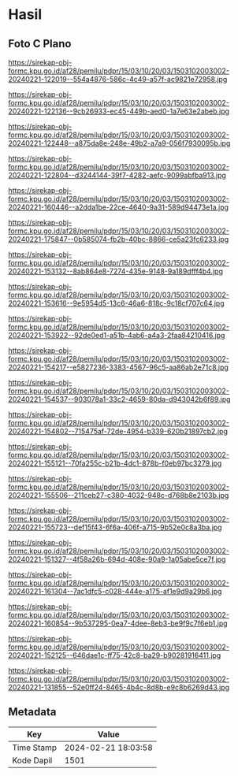 # Hasil

## Foto C Plano

https://sirekap-obj-formc.kpu.go.id/af28/pemilu/pdpr/15/03/10/20/03/1503102003002-20240221-122019--554a4876-586c-4c49-a57f-ac9821e72958.jpg

https://sirekap-obj-formc.kpu.go.id/af28/pemilu/pdpr/15/03/10/20/03/1503102003002-20240221-122136--9cb26933-ec45-449b-aed0-1a7e63e2abeb.jpg

https://sirekap-obj-formc.kpu.go.id/af28/pemilu/pdpr/15/03/10/20/03/1503102003002-20240221-122448--a875da8e-248e-49b2-a7a9-056f7930095b.jpg

https://sirekap-obj-formc.kpu.go.id/af28/pemilu/pdpr/15/03/10/20/03/1503102003002-20240221-122804--d3244144-39f7-4282-aefc-9099abfba913.jpg

https://sirekap-obj-formc.kpu.go.id/af28/pemilu/pdpr/15/03/10/20/03/1503102003002-20240221-160446--a2dda1be-22ce-4640-9a31-589d94473e1a.jpg

https://sirekap-obj-formc.kpu.go.id/af28/pemilu/pdpr/15/03/10/20/03/1503102003002-20240221-175847--0b585074-fb2b-40bc-8866-ce5a23fc6233.jpg

https://sirekap-obj-formc.kpu.go.id/af28/pemilu/pdpr/15/03/10/20/03/1503102003002-20240221-153132--8ab864e8-7274-435e-9148-9a189dfff4b4.jpg

https://sirekap-obj-formc.kpu.go.id/af28/pemilu/pdpr/15/03/10/20/03/1503102003002-20240221-153616--9e5954d5-13c6-46a6-818c-9c18cf707c64.jpg

https://sirekap-obj-formc.kpu.go.id/af28/pemilu/pdpr/15/03/10/20/03/1503102003002-20240221-153922--92de0ed1-a51b-4ab6-a4a3-2faa84210416.jpg

https://sirekap-obj-formc.kpu.go.id/af28/pemilu/pdpr/15/03/10/20/03/1503102003002-20240221-154217--e5827236-3383-4567-96c5-aa86ab2e71c8.jpg

https://sirekap-obj-formc.kpu.go.id/af28/pemilu/pdpr/15/03/10/20/03/1503102003002-20240221-154537--903078a1-33c2-4659-80da-d943042b6f89.jpg

https://sirekap-obj-formc.kpu.go.id/af28/pemilu/pdpr/15/03/10/20/03/1503102003002-20240221-154802--715475af-72de-4954-b339-620b21897cb2.jpg

https://sirekap-obj-formc.kpu.go.id/af28/pemilu/pdpr/15/03/10/20/03/1503102003002-20240221-155121--70fa255c-b21b-4dc1-878b-f0eb97bc3279.jpg

https://sirekap-obj-formc.kpu.go.id/af28/pemilu/pdpr/15/03/10/20/03/1503102003002-20240221-155506--211ceb27-c380-4032-948c-d768b8e2103b.jpg

https://sirekap-obj-formc.kpu.go.id/af28/pemilu/pdpr/15/03/10/20/03/1503102003002-20240221-155723--def15f43-6f6a-406f-a715-9b52e0c8a3ba.jpg

https://sirekap-obj-formc.kpu.go.id/af28/pemilu/pdpr/15/03/10/20/03/1503102003002-20240221-151327--4f58a26b-694d-408e-90a9-1a05abe5ce7f.jpg

https://sirekap-obj-formc.kpu.go.id/af28/pemilu/pdpr/15/03/10/20/03/1503102003002-20240221-161304--7ac1dfc5-c028-444e-a175-af1e9d9a29b6.jpg

https://sirekap-obj-formc.kpu.go.id/af28/pemilu/pdpr/15/03/10/20/03/1503102003002-20240221-160854--9b537295-0ea7-4dee-8eb3-be9f9c7f6eb1.jpg

https://sirekap-obj-formc.kpu.go.id/af28/pemilu/pdpr/15/03/10/20/03/1503102003002-20240221-152125--646dae1c-ff75-42c8-ba29-b90281916411.jpg

https://sirekap-obj-formc.kpu.go.id/af28/pemilu/pdpr/15/03/10/20/03/1503102003002-20240221-131855--52e0ff24-8465-4b4c-8d8b-e9c8b6269d43.jpg


## Metadata

| Key        | Value               |
| ---------- | ------------------- |
| Time Stamp | 2024-02-21 18:03:58 |
| Kode Dapil | 1501                |



